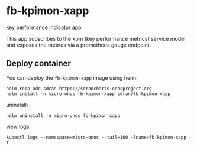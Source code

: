 <!--
SPDX-FileCopyrightText: Copyright 2004-present Facebook. All Rights Reserved.
SPDX-FileCopyrightText: 2019-present Open Networking Foundation <info@opennetworking.org>

SPDX-License-Identifier: Apache-2.0
-->
# fb-kpimon-xapp
key performance indicator app

This app subscribes to the kpm (key performance metrics) service model and exposes
the metrics via a prometheus gauge endpoint.

## Deploy container

You can deploy the `fb-kpimon-xapp` image using helm:
```
helm repo add sdran https://sdrancharts.onosproject.org
helm install -n micro-onos fb-kpimon-xapp sdran/fb-kpimon-xapp
```

uninstall:
```
helm uninstall -n micro-onos fb-kpimon-xapp
```

view logs:
```
kubectl logs --namespace=micro-onos --tail=100 -lname=fb-kpimon-xapp -f
```
